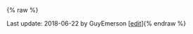 {% raw %}

Last update: 2018-06-22 by GuyEmerson [[edit](https://github.com/delph-in/docs/wiki/GeFaq/_edit)]{% endraw %}